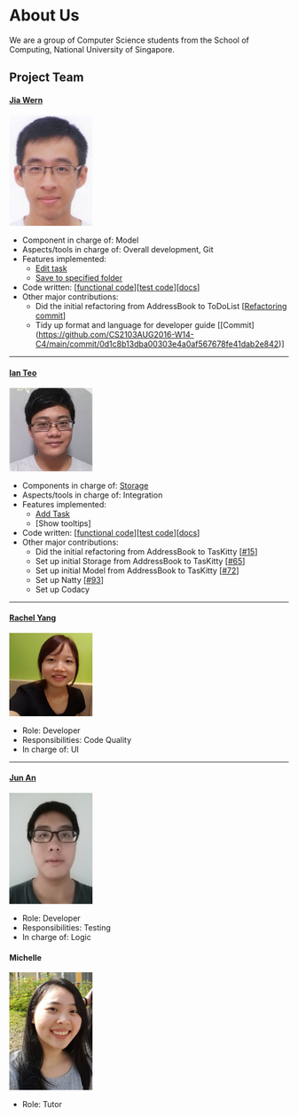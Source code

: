 # About Us

We are a group of Computer Science students from the School of Computing, National University of Singapore.

## Project Team

#### [Jia Wern](https://github.com/l0g1cal)<br>

<img src="images/JiaWern.png" width="150"><br>
* Component in charge of: Model
* Aspects/tools in charge of: Overall development, Git<br>
* Features implemented:
   * [Edit task](https://github.com/CS2103AUG2016-W14-C4/main/blob/master/docs/UserGuide.md#edit-task-details-edit)
   * [Save to specified folder](https://github.com/CS2103AUG2016-W14-C4/main/blob/master/docs/UserGuide.md#save-data-save)
* Code written: [[functional code](https://github.com/CS2103AUG2016-W14-C4/main/blob/master/collated/main/A0135793W.md)][[test code](https://github.com/CS2103AUG2016-W14-C4/main/blob/master/collated/test/A0135793W.md)][[docs](A123456.md)]
* Other major contributions:
  * Did the initial refactoring from AddressBook to ToDoList [[Refactoring commit](https://github.com/CS2103AUG2016-W14-C4/main/commit/62ca81ca63ae4de3be12766f60b4ee9d1a2d6956)]
  * Tidy up format and language for developer guide [[Commit] (https://github.com/CS2103AUG2016-W14-C4/main/commit/0d1c8b13dba00303e4a0af567678fe41dab2e842)]

-----

#### [Ian Teo](https://github.com/IanTeo)<br>

<img src="images/IanTeo.png" width="150"><br>
* Components in charge of: [Storage](https://github.com/CS2103AUG2016-W14-C4/main/blob/master/docs/DeveloperGuide.md#storage-component)<br>
* Aspects/tools in charge of: Integration<br>
* Features implemented:
  * [Add Task](https://github.com/CS2103AUG2016-W14-C4/main/blob/master/docs/UserGuide.md#create-a-new-task-add)
  * [Show tooltips]
* Code written: [[functional code](../collated/main/A0139930B.md)][[test code](../collated/test/A0139930B.md)][[docs](../collated/docs/A0139930B.md)]
* Other major contributions:
  * Did the initial refactoring from AddressBook to TasKitty [[#15](https://github.com/CS2103AUG2016-W14-C4/main/pull/15)]
  * Set up initial Storage from AddressBook to TasKitty [[#65](https://github.com/CS2103AUG2016-W14-C4/main/pull/65)]
  * Set up initial Model from AddressBook to TasKitty [[#72](https://github.com/CS2103AUG2016-W14-C4/main/pull/72)]
  * Set up Natty [[#93](https://github.com/CS2103AUG2016-W14-C4/main/pull/93)]
  * Set up Codacy

-----

#### [Rachel Yang](https://github.com/JJ-Rachel)<br>

<img src="images/RachelYang.png" width="150"><br>
* Role: Developer<br>
* Responsibilities: Code Quality<br>
* In charge of: UI

-----

#### [Jun An](https://github.com/yamidark)<br>

<img src="images/TanJunAn.png" width="150"><br>
* Role: Developer<br>
* Responsibilities: Testing<br>
* In charge of: Logic

#### Michelle

<img src="images/Michelle.jpg" width="150"><br>
* Role: Tutor<br>
